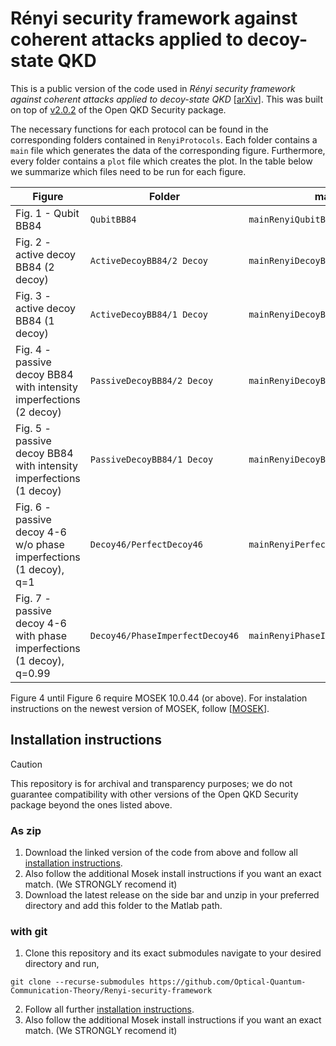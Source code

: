 # Rényi security framework against coherent attacks applied to decoy-state QKD

This is a public version of the code used in *Rényi security framework against coherent attacks applied to decoy-state QKD* \[[arXiv](https://arxiv.org/abs/2504.12248)\]. This was built on top of [v2.0.2](https://github.com/Optical-Quantum-Communication-Theory/openQKDsecurity/releases/tag/v2.0.2) of the Open QKD Security package.

The necessary functions for each protocol can be found in the corresponding folders contained in `RenyiProtocols`. Each folder contains a `main` file which generates the data of the corresponding figure. Furthermore, every folder contains a `plot` file which creates the plot. In the table below we summarize which files need to be run for each figure.

| Figure                                                                      | Folder                           | main file                            | plot function                    |
| --------------------------------------------------------------------------- | -------------------------------- | ------------------------------------ | -------------------------------- |
| Fig. 1 - Qubit BB84                                                         | `QubitBB84`                      | `mainRenyiQubitBB84Lossy.m`           | `plotQubitBB84.m`                |
| Fig. 2 - active decoy BB84 (2 decoy)                                        | `ActiveDecoyBB84/2 Decoy`        | `mainRenyiDecoyBB84_1Decoy.m`        | `plotDecoyBB84_1Decoy.m`         |
| Fig. 3 - active decoy BB84 (1 decoy)                                        | `ActiveDecoyBB84/1 Decoy`        | `mainRenyiDecoyBB84_2Decoy.m`        | `plotDecoyBB84_2Decoy.m`         |
| Fig. 4 - passive decoy BB84 <br> with intensity imperfections (2 decoy)     | `PassiveDecoyBB84/2 Decoy`       | `mainRenyiDecoyBB84Passive_2Decoy.m` | `plotPassiveDecoyBB84_1Decoy.m`  |
| Fig. 5 - passive decoy BB84 <br> with intensity imperfections (1 decoy)     | `PassiveDecoyBB84/1 Decoy`       | `mainRenyiDecoyBB84Passive_1Decoy.m` | `plotPassiveDecoyBB84_2Decoy.m`  |
| Fig. 6 - passive decoy 4-6 <br> w/o phase imperfections (1 decoy), q=1      | `Decoy46/PerfectDecoy46`         | `mainRenyiPerfectDecoy46.m`          | `plot46Decoy.m`                  |
| Fig. 7 - passive decoy 4-6 <br> with phase imperfections (1 decoy), q=0.99  | `Decoy46/PhaseImperfectDecoy46`  | `mainRenyiPhaseImpDecoy46.m`         | `plot46Decoy.m`                  |

Figure 4 until Figure 6 require MOSEK 10.0.44 (or above). For instalation instructions on the newest version of MOSEK, follow \[[MOSEK](https://www.mosek.com/)].

## Installation instructions
> [!CAUTION]
> This repository is for archival and transparency purposes; we do not guarantee compatibility with other versions of the Open QKD Security package beyond the ones listed above.

### As zip
1. Download the linked version of the code from above and follow all [installation instructions](https://github.com/Optical-Quantum-Communication-Theory/openQKDsecurity/tree/016911bfe68cd9efb65864b09bd0af0cf3f57c28).
2. Also follow the additional Mosek install instructions if you want an exact match. (We STRONGLY recomend it)
3. Download the latest release on the side bar and unzip in your preferred directory and add this folder to the Matlab path.


### with git
1. Clone this repository and its exact submodules navigate to your desired directory and run,
```
git clone --recurse-submodules https://github.com/Optical-Quantum-Communication-Theory/Renyi-security-framework
```
2. Follow all further [installation instructions](https://github.com/Optical-Quantum-Communication-Theory/openQKDsecurity/tree/016911bfe68cd9efb65864b09bd0af0cf3f57c28).
3. Also follow the additional Mosek install instructions if you want an exact match. (We STRONGLY recomend it)
